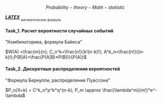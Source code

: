 $$Probability-theory-Math-statistic$$

[*__LATEX__*](https://teletype.in/@dt_analytic/a1Ti2mtYooK)
<sub><sub>математические формулы</sub></sub>

#### Task_1. Расчет вероятности случайных событий
"Комбинаторика, формула Байеса"<p>
$W(A) =\frac{m}{n}; C_n^k=\frac{n!}{k!(n-k)!}; A^k_n=\frac{n!}{(n-k)!};P(B|A)=\frac{P(A|B)*P(B))}{P(A)}$

#### Task_2. Дискретные распределения вероятностей
"Формула Бернулли, распределение Пуассона"<p>
$P_n(X=k) = C^k_n*p^k*q^(n-k); P_m \approx \frac{\lambda^m}{m!}*e^-\lambda$